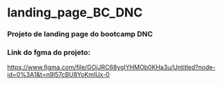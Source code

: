 # landing_page_BC_DNC
### Projeto de landing page do bootcamp DNC

### Link do fgma do projeto:
https://www.figma.com/file/GOjJRC68ygIYHMOb0KHa3u/Untitled?node-id=0%3A1&t=n9l57cBU8YoKmlUx-0

